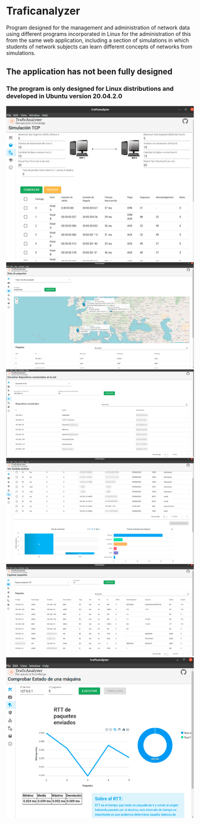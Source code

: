 # Traficanalyzer 

Program designed for the management and administration of network data using different programs incorporated in Linux for the administration of this from the same web application, including a section of simulations in which students of network subjects can learn different concepts of networks from simulations.

## The application has not been fully designed 

### The program is only designed for Linux distributions and developed in Ubuntu version 20.04.2.0

<img src="/public/1.png" alt="Simulacion TCP" /> 
<img src="/public/3.png" alt="Ruta paquetes"/> 
<img src="/public/4.png" alt="Dispositivos en red"/> 
<img src="/public/5.png" alt="Sockets activos"/> 
<img src="/public/6.png" alt="Captura paquetes"/> 
<img src="/public/2.png" alt="Estado de una maquina"/> 

